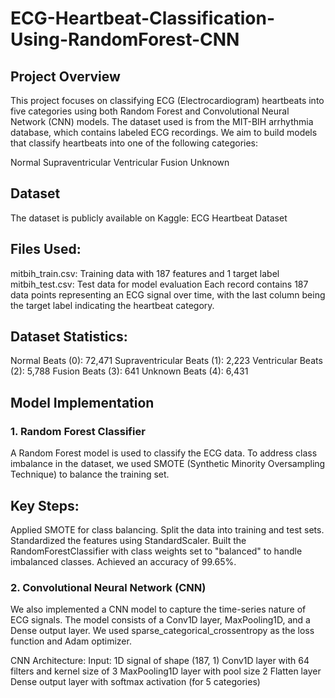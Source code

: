 # ECG-Heartbeat-Classification-Using-RandomForest-CNN
## Project Overview
This project focuses on classifying ECG (Electrocardiogram) heartbeats into five categories using both Random Forest and Convolutional Neural Network (CNN) models. The dataset used is from the MIT-BIH arrhythmia database, which contains labeled ECG recordings. We aim to build models that classify heartbeats into one of the following categories:

Normal
Supraventricular
Ventricular
Fusion
Unknown
## Dataset
The dataset is publicly available on Kaggle: ECG Heartbeat Dataset

## Files Used:
mitbih_train.csv: Training data with 187 features and 1 target label
mitbih_test.csv: Test data for model evaluation
Each record contains 187 data points representing an ECG signal over time, with the last column being the target label indicating the heartbeat category.

## Dataset Statistics:
Normal Beats (0): 72,471
Supraventricular Beats (1): 2,223
Ventricular Beats (2): 5,788
Fusion Beats (3): 641
Unknown Beats (4): 6,431
## Model Implementation
### 1. Random Forest Classifier
A Random Forest model is used to classify the ECG data. To address class imbalance in the dataset, we used SMOTE (Synthetic Minority Oversampling Technique) to balance the training set.

## Key Steps:
Applied SMOTE for class balancing.
Split the data into training and test sets.
Standardized the features using StandardScaler.
Built the RandomForestClassifier with class weights set to "balanced" to handle imbalanced classes.
Achieved an accuracy of 99.65%.

### 2. Convolutional Neural Network (CNN)
We also implemented a CNN model to capture the time-series nature of ECG signals. The model consists of a Conv1D layer, MaxPooling1D, and a Dense output layer. We used sparse_categorical_crossentropy as the loss function and Adam optimizer.

CNN Architecture:
Input: 1D signal of shape (187, 1)
Conv1D layer with 64 filters and kernel size of 3
MaxPooling1D layer with pool size 2
Flatten layer
Dense output layer with softmax activation (for 5 categories)

